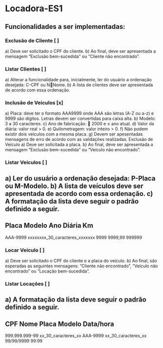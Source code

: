 ﻿# Locadora-ES1
## Funcionalidades a ser implementadas:

### Exclusão de Cliente [ ]

a) Deve ser solicitado o CPF do cliente.
b) Ao final, deve ser apresentada a mensagem “Exclusão bem-sucedida” ou “Cliente não 
encontrado”.

### Listar Clientes [ ]
a) Alterar a funcionalidade para, inicialmente, ler do usuário a ordenação desejada: C-CPF ou NNome.
b) A lista de clientes deve ser apresentada de acordo com essa ordenação.


### Inclusão de Veículos [x]
a) Placa: deve ter o formato AAA9999 onde AAA são letras (A-Z ou a-z) e 9999 são dígitos.
Letras devem ser convertidas para caixa alta.
b) Modelo: 3 a 30 caracteres.
c) Ano de fabricação:  2000 e ≤ ano atual.
d) Valor da diária: valor real > 0.
e) Quilometragem: valor inteiro > 0.
f) Não podem existir dois veículos com a mesma placa.
g) Devem ser apesentadas mensagens de erro de acordo com as validações realizadas.
Exclusão de Veículo
a) Deve ser solicitada a placa.
b) Ao final, deve ser apresentada a mensagem “Exclusão bem-sucedida” ou “Veículo não 
encontrado”.

### Listar Veículos [ ]
a) Ler do usuário a ordenação desejada: P-Placa ou M-Modelo.
b) A lista de veículos deve ser apresentada de acordo com essa ordenação.
c) A formatação da lista deve seguir o padrão definido a seguir.
 -----------------------------------------------------------
 Placa Modelo Ano Diária Km
 -----------------------------------------------------------
 AAA-9999 xxxxxxxx_30_caracteres_xxxxxxx 9999 9999,99 999999

### Locar Veículo [ ]
a) Deve ser solicitado o CPF do cliente e a placa do veículo.
b) Ao final, são esperadas as seguintes mensagens: “Cliente não encontrado”, “Veículo não 
encontrado” ou “Locação bem-sucedida”.

### Listar Locações [ ]
a) A formatação da lista deve seguir o padrão definido a seguir.
 --------------------------------------------------------------------------------
 CPF Nome Placa Modelo Data/hora
 --------------------------------------------------------------------------------
 999.999.999-99 xx_30_caracteres_xx AAA-9999 xx_30_caracteres_xx 99/99/9999 99:99
